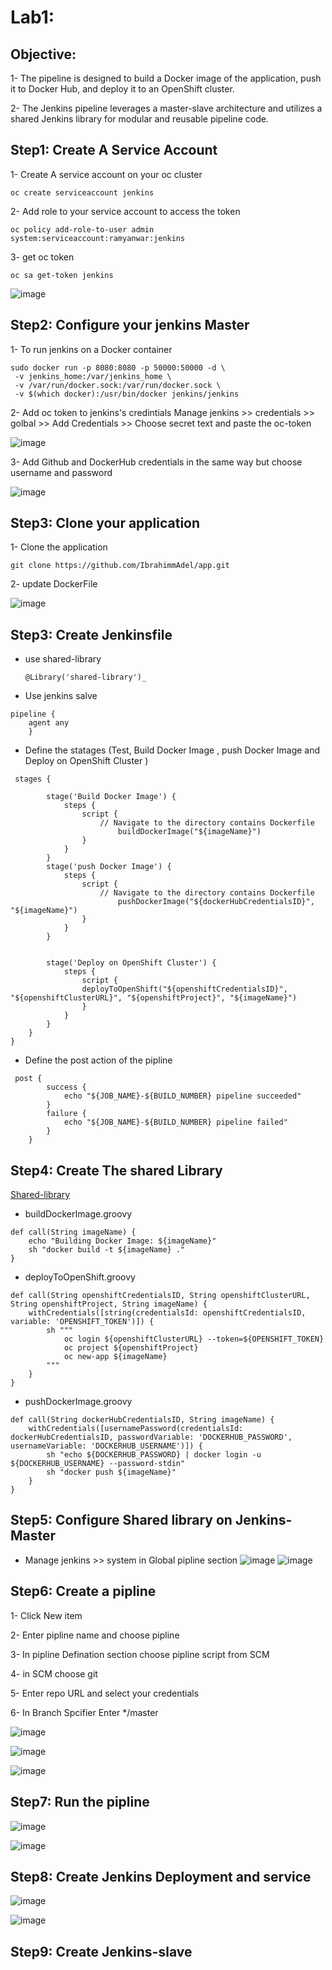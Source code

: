 # Lab1: 
## Objective:
1- The pipeline is designed to build a Docker image of the application, push it to Docker Hub, and deploy it to an OpenShift cluster. 

2- The Jenkins pipeline leverages a master-slave architecture and utilizes a shared Jenkins library for modular and reusable pipeline code.

## Step1: Create A Service Account

1- Create A service account on your oc cluster 
```
oc create serviceaccount jenkins
```

2- Add role to your service account to access the token 
```
oc policy add-role-to-user admin system:serviceaccount:ramyanwar:jenkins
```

3- get oc token 
```
oc sa get-token jenkins
```

![image](https://github.com/ramy282/iVolve_OJT/assets/60857262/4a882612-5418-4ea3-aeda-dfe0a74f8883)

## Step2: Configure your jenkins Master 

1- To run jenkins on a Docker container 
```
sudo docker run -p 8080:8080 -p 50000:50000 -d \
 -v jenkins_home:/var/jenkins_home \
 -v /var/run/docker.sock:/var/run/docker.sock \
 -v $(which docker):/usr/bin/docker jenkins/jenkins
```

2- Add oc token to jenkins's credintials 
  Manage jenkins >> credentials >> golbal >> Add Credentials >> Choose secret text and paste the oc-token 

![image](https://github.com/ramy282/iVolve_OJT/assets/60857262/8ebe66e7-aa2c-4f05-b957-26a50c2670cb)

3- Add Github and DockerHub credentials in the same way but choose username and password 

![image](https://github.com/ramy282/iVolve_OJT/assets/60857262/3d49c8c7-7ec2-4512-8962-5fe666a4a7d7)

## Step3: Clone your application 

1- Clone the application 
```
git clone https://github.com/IbrahimmAdel/app.git
```

2- update DockerFile 

![image](https://github.com/ramy282/iVolve_OJT/assets/60857262/d5744575-9699-409a-8947-e011996ceb8e)

## Step3: Create Jenkinsfile
- use shared-library
  ```
  @Library('shared-library')_
  ```
  
- Use jenkins salve
```
pipeline {
    agent any
    }
```

- Define the statages (Test, Build Docker Image , push Docker Image and Deploy on OpenShift Cluster )
```
 stages {

        stage('Build Docker Image') {
            steps {
                script {
                	// Navigate to the directory contains Dockerfile
                 		buildDockerImage("${imageName}")
                }
            }
        }
        stage('push Docker Image') {
            steps {
                script {
                	// Navigate to the directory contains Dockerfile
                 		pushDockerImage("${dockerHubCredentialsID}", "${imageName}")
                }
            }
        }


        stage('Deploy on OpenShift Cluster') {
            steps {
                script { 
				deployToOpenShift("${openshiftCredentialsID}", "${openshiftClusterURL}", "${openshiftProject}", "${imageName}")
                }
            }
        }
    }
}
```

- Define the post action of the pipline
```
 post {
        success {
            echo "${JOB_NAME}-${BUILD_NUMBER} pipeline succeeded"
        }
        failure {
            echo "${JOB_NAME}-${BUILD_NUMBER} pipeline failed"
        }
    }

```

## Step4: Create The shared Library 

[Shared-library](https://github.com/ramy282/shared-Library.git)

- buildDockerImage.groovy
```
def call(String imageName) {
    echo "Building Docker Image: ${imageName}"
    sh "docker build -t ${imageName} ."
}
```

- deployToOpenShift.groovy
```
def call(String openshiftCredentialsID, String openshiftClusterURL, String openshiftProject, String imageName) {
    withCredentials([string(credentialsId: openshiftCredentialsID, variable: 'OPENSHIFT_TOKEN')]) {
        sh """
            oc login ${openshiftClusterURL} --token=${OPENSHIFT_TOKEN}
            oc project ${openshiftProject}
            oc new-app ${imageName}
        """
    }
}
```

- pushDockerImage.groovy
```
def call(String dockerHubCredentialsID, String imageName) {
    withCredentials([usernamePassword(credentialsId: dockerHubCredentialsID, passwordVariable: 'DOCKERHUB_PASSWORD', usernameVariable: 'DOCKERHUB_USERNAME')]) {
        sh "echo ${DOCKERHUB_PASSWORD} | docker login -u ${DOCKERHUB_USERNAME} --password-stdin"
        sh "docker push ${imageName}"
    }
}
```

## Step5: Configure Shared library on Jenkins-Master

- Manage jenkins >> system
in Global pipline section
![image](https://github.com/ramy282/iVolve_OJT/assets/60857262/08b7c5be-3aa3-4473-97d7-f764adaf853b)
![image](https://github.com/ramy282/iVolve_OJT/assets/60857262/871a4748-bc61-4f6e-a48d-610aecb2c02c)
    
## Step6: Create a pipline 
1- Click New item

2- Enter pipline name and choose pipline

3- In pipline Defination section choose pipline script from SCM

4- in SCM choose git 

5- Enter repo URL and select your credentials

6- In Branch Spcifier Enter */master 

![image](https://github.com/ramy282/iVolve_OJT/assets/60857262/b54750f3-35b0-4e30-803b-84d1cc547de3)

![image](https://github.com/ramy282/iVolve_OJT/assets/60857262/7e1d0778-e75d-455f-9bd7-b6e2c4f2655f)

![image](https://github.com/ramy282/iVolve_OJT/assets/60857262/ced84947-3575-4cbf-9511-50cec1d7fd71)

## Step7: Run the pipline 

![image](https://github.com/ramy282/iVolve_OJT/assets/60857262/bbebb8ac-4e0b-462a-b448-14963ad4df28)

![image](https://github.com/ramy282/iVolve_OJT/assets/60857262/c4addc4a-bc7c-4ee8-8f92-0c71297d0dbe)

## Step8: Create Jenkins Deployment and service 

![image](https://github.com/ramy282/iVolve_OJT/assets/60857262/47efe0ce-e1ae-4512-b7f1-b5e333103e06)

![image](https://github.com/ramy282/iVolve_OJT/assets/60857262/e8e425b1-c66e-4ea7-8c3f-e867a9b0d19d)

## Step9: Create Jenkins-slave 

